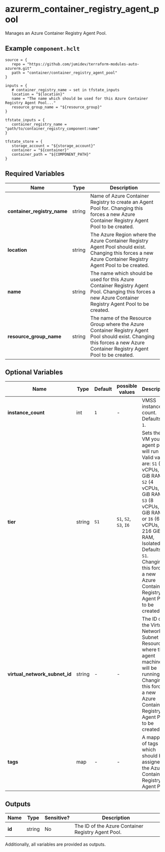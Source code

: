 # azurerm_container_registry_agent_pool

Manages an Azure Container Registry Agent Pool.

## Example `component.hclt`

```hcl
source = {
   repo = "https://github.com/jumidev/terraform-modules-auto-azurerm.git"   
   path = "container/container_registry_agent_pool"   
}

inputs = {
   # container_registry_name → set in tfstate_inputs
   location = "${location}"   
   name = "The name which should be used for this Azure Container Registry Agent Pool..."   
   resource_group_name = "${resource_group}"   
}

tfstate_inputs = {
   container_registry_name = "path/to/container_registry_component:name"   
}

tfstate_store = {
   storage_account = "${storage_account}"   
   container = "${container}"   
   container_path = "${COMPONENT_PATH}"   
}

```

## Required Variables

| Name | Type |  Description |
| ---- | --------- |  ----------- |
| **container_registry_name** | string |  Name of Azure Container Registry to create an Agent Pool for. Changing this forces a new Azure Container Registry Agent Pool to be created. | 
| **location** | string |  The Azure Region where the Azure Container Registry Agent Pool should exist. Changing this forces a new Azure Container Registry Agent Pool to be created. | 
| **name** | string |  The name which should be used for this Azure Container Registry Agent Pool. Changing this forces a new Azure Container Registry Agent Pool to be created. | 
| **resource_group_name** | string |  The name of the Resource Group where the Azure Container Registry Agent Pool should exist. Changing this forces a new Azure Container Registry Agent Pool to be created. | 

## Optional Variables

| Name | Type |  Default  |  possible values |  Description |
| ---- | --------- |  ----------- | ----------- | ----------- |
| **instance_count** | int |  `1`  |  -  |  VMSS instance count. Defaults to `1`. | 
| **tier** | string |  `S1`  |  `S1`, `S2`, `S3`, `I6`  |  Sets the VM your agent pool will run on. Valid values are: `S1` (2 vCPUs, 3 GiB RAM), `S2` (4 vCPUs, 8 GiB RAM), `S3` (8 vCPUs, 16 GiB RAM) or `I6` (64 vCPUs, 216 GiB RAM, Isolated). Defaults to `S1`. Changing this forces a new Azure Container Registry Agent Pool to be created. | 
| **virtual_network_subnet_id** | string |  -  |  -  |  The ID of the Virtual Network Subnet Resource where the agent machines will be running. Changing this forces a new Azure Container Registry Agent Pool to be created. | 
| **tags** | map |  -  |  -  |  A mapping of tags which should be assigned to the Azure Container Registry Agent Pool. | 



## Outputs

| Name | Type | Sensitive? | Description |
| ---- | ---- | --------- | --------- |
| **id** | string | No  | The ID of the Azure Container Registry Agent Pool. | 

Additionally, all variables are provided as outputs.
